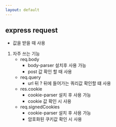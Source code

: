 ```yaml
---
layout: default
---
```

## express request
- 값을 받을 때 사용

1. 자주 쓰는 기능
    - req.body
        - body-parser 설치후 사용 가능
        - post 값 확인 할 때 사용
    - req.query
        - url 뒤 ? 뒤에 들어가는 쿼리값 확인할 떄 사용
    - res.cookie
        - cookie-parser 설치 후 사용 가능
        - cookie 값 확인 시 사용
    - req.signedCookies
        - cookie-parser 설치 후 사용 가능
        - 암호화된 쿠키값 확인 시 사용
    
